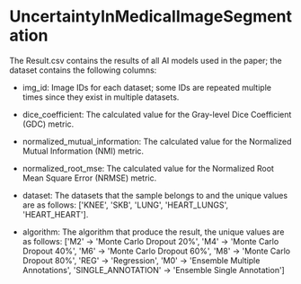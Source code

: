 # UncertaintyInMedicalImageSegmentation


The Result.csv contains the results of all AI models used in the paper; the dataset contains the following columns:

-   img_id: Image IDs for each dataset; some IDs are repeated multiple times since they exist in multiple datasets.

-   dice_coefficient: The calculated value for the Gray-level Dice Coefficient (GDC) metric.

-   normalized_mutual_information: The calculated value for the Normalized Mutual Information (NMI) metric.

-   normalized_root_mse: The calculated value for the Normalized Root Mean Square Error (NRMSE) metric.

-   dataset: The datasets that the sample belongs to and the unique values are as follows: ['KNEE', 'SKB', 'LUNG', 'HEART_LUNGS', 'HEART_HEART'].

-   algorithm: The algorithm that produce the result, the unique values are as follows: ['M2' -> 'Monte Carlo Dropout 20%', 'M4' -> 'Monte Carlo Dropout 40%', 'M6' -> 'Monte Carlo Dropout 60%', 'M8' -> 'Monte Carlo Dropout 80%', 'REG' -> 'Regression', 'M0' -> 'Ensemble Multiple Annotations', 'SINGLE_ANNOTATION' -> 'Ensemble Single Annotation']
